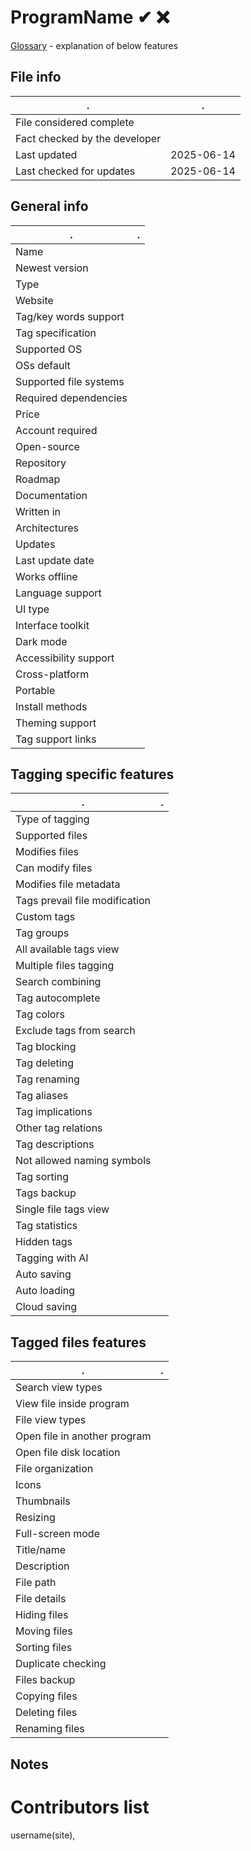 # ProgramName ✔ ❌
[Glossary](glossary.md) - explanation of below features

## File info
. | . |
---|---
File considered complete | 
Fact checked by the developer | 
Last updated | 2025-06-14
Last checked for updates | 2025-06-14

## General info
. | . |
---|---
Name | 
Newest version | 
Type | 
Website | 
Tag/key words support | 
Tag specification | 
Supported OS | 
OSs default | 
Supported file systems | 
Required dependencies | 
Price | 
Account required | 
Open-source | 
Repository | 
Roadmap | 
Documentation | 
Written in | 
Architectures | 
Updates | 
Last update date | 
Works offline | 
Language support | 
UI type | 
Interface toolkit | 
Dark mode | 
Accessibility support | 
Cross-platform | 
Portable | 
Install methods | 
Theming support | 
Tag support links | 

## Tagging specific features
. | . |
---|---
Type of tagging | 
Supported files | 
Modifies files | 
Can modify files | 
Modifies file metadata | 
Tags prevail file modification | 
Custom tags | 
Tag groups | 
All available tags view | 
Multiple files tagging | 
Search combining | 
Tag autocomplete | 
Tag colors | 
Exclude tags from search | 
Tag blocking | 
Tag deleting | 
Tag renaming | 
Tag aliases | 
Tag implications | 
Other tag relations | 
Tag descriptions | 
Not allowed naming symbols | 
Tag sorting | 
Tags backup | 
Single file tags view | 
Tag statistics | 
Hidden tags | 
Tagging with AI | 
Auto saving | 
Auto loading | 
Cloud saving | 

## Tagged files features
. | . |
---|---
Search view types | 
View file inside program | 
File view types | 
Open file in another program | 
Open file disk location | 
File organization | 
Icons | 
Thumbnails | 
Resizing | 
Full-screen mode | 
Title/name | 
Description | 
File path | 
File details | 
Hiding files | 
Moving files | 
Sorting files | 
Duplicate checking | 
Files backup | 
Copying files | 
Deleting files | 
Renaming files | 

## Notes


# Contributors list
username(site), 
